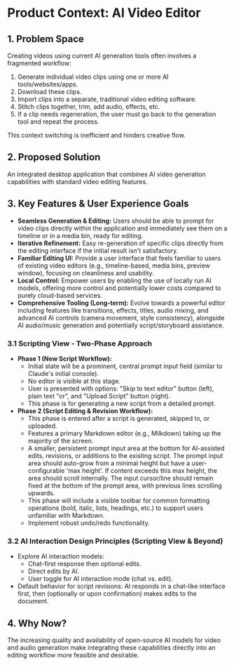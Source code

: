 # Product Context: AI Video Editor

## 1. Problem Space

Creating videos using current AI generation tools often involves a fragmented workflow:
1.  Generate individual video clips using one or more AI tools/websites/apps.
2.  Download these clips.
3.  Import clips into a separate, traditional video editing software.
4.  Stitch clips together, trim, add audio, effects, etc.
5.  If a clip needs regeneration, the user must go back to the generation tool and repeat the process.

This context switching is inefficient and hinders creative flow.

## 2. Proposed Solution

An integrated desktop application that combines AI video generation capabilities with standard video editing features.

## 3. Key Features & User Experience Goals

*   **Seamless Generation & Editing:** Users should be able to prompt for video clips directly within the application and immediately see them on a timeline or in a media bin, ready for editing.
*   **Iterative Refinement:** Easy re-generation of specific clips directly from the editing interface if the initial result isn't satisfactory.
*   **Familiar Editing UI:** Provide a user interface that feels familiar to users of existing video editors (e.g., timeline-based, media bins, preview window), focusing on cleanliness and usability.
*   **Local Control:** Empower users by enabling the use of locally run AI models, offering more control and potentially lower costs compared to purely cloud-based services.
*   **Comprehensive Tooling (Long-term):** Evolve towards a powerful editor including features like transitions, effects, titles, audio mixing, and advanced AI controls (camera movement, style consistency), alongside AI audio/music generation and potentially script/storyboard assistance.

### 3.1 Scripting View - Two-Phase Approach

*   **Phase 1 (New Script Workflow):** 
    *   Initial state will be a prominent, central prompt input field (similar to Claude's initial console).
    *   No editor is visible at this stage.
    *   User is presented with options: "Skip to text editor" button (left), plain text "or", and "Upload Script" button (right).
    *   This phase is for generating a new script from a detailed prompt.
*   **Phase 2 (Script Editing & Revision Workflow):**
    *   This phase is entered after a script is generated, skipped to, or uploaded.
    *   Features a primary Markdown editor (e.g., Milkdown) taking up the majority of the screen.
    *   A smaller, persistent prompt input area at the bottom for AI-assisted edits, revisions, or additions to the existing script. The prompt input area should auto-grow from a minimal height but have a user-configurable 'max height'. If content exceeds this max height, the area should scroll internally. The input cursor/line should remain fixed at the bottom of the prompt area, with previous lines scrolling upwards.
    *   This phase will include a visible toolbar for common formatting operations (bold, italic, lists, headings, etc.) to support users unfamiliar with Markdown.
    *   Implement robust undo/redo functionality.

### 3.2 AI Interaction Design Principles (Scripting View & Beyond)
*   Explore AI interaction models:
    *   Chat-first response then optional edits.
    *   Direct edits by AI.
    *   User toggle for AI interaction mode (chat vs. edit).
*   Default behavior for script revisions: AI responds in a chat-like interface first, then (optionally or upon confirmation) makes edits to the document.

## 4. Why Now?

The increasing quality and availability of open-source AI models for video and audio generation make integrating these capabilities directly into an editing workflow more feasible and desirable. 